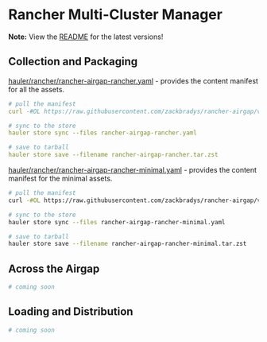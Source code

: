 # Rancher Multi-Cluster Manager

**Note:** View the [README](https://github.com/zackbradys/rancher-airgap/blob/main/README.md) for the latest versions!

## Collection and Packaging

[hauler/rancher/rancher-airgap-rancher.yaml](https://github.com/zackbradys/rancher-airgap/blob/v2.0.2/hauler/rancher/rancher-airgap-rancher.yaml) - provides the content manifest for all the assets.

```yaml
# pull the manifest
curl -#OL https://raw.githubusercontent.com/zackbradys/rancher-airgap/v2.0.2/hauler/rancher/rancher-airgap-rancher.yaml

# sync to the store
hauler store sync --files rancher-airgap-rancher.yaml

# save to tarball
hauler store save --filename rancher-airgap-rancher.tar.zst
```

[hauler/rancher/rancher-airgap-rancher-minimal.yaml](https://github.com/zackbradys/rancher-airgap/blob/v2.0.2/hauler/rancher/rancher-airgap-rancher-minimal.yaml) - provides the content manifest for the minimal assets.


```bash
# pull the manifest
curl -#OL https://raw.githubusercontent.com/zackbradys/rancher-airgap/v2.0.2/hauler/rancher/rancher-airgap-rancher-minimal.yaml

# sync to the store
hauler store sync --files rancher-airgap-rancher-minimal.yaml

# save to tarball
hauler store save --filename rancher-airgap-rancher-minimal.tar.zst
```

## Across the Airgap

```bash
# coming soon
```

## Loading and Distribution

```bash
# coming soon
```